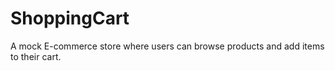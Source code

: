 # ShoppingCart
A mock E-commerce store where users can browse products and add items to their cart.
